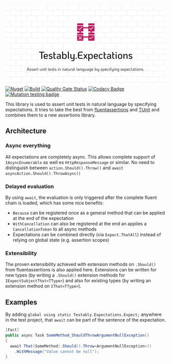![Testably.Expectations](https://raw.githubusercontent.com/Testably/Testably.Expectations/main/Docs/Images/social-preview.png)  
[![Nuget](https://img.shields.io/nuget/v/Testably.Expectations)](https://www.nuget.org/packages/Testably.Expectations)
[![Build](https://github.com/Testably/Testably.Expectations/actions/workflows/build.yml/badge.svg)](https://github.com/Testably/Testably.Expectations/actions/workflows/build.yml)
[![Quality Gate Status](https://sonarcloud.io/api/project_badges/measure?project=Testably_Testably.Expectations&branch=main&metric=alert_status)](https://sonarcloud.io/summary/overall?id=Testably_Testably.Expectations)
[![Codacy Badge](https://app.codacy.com/project/badge/Coverage/36bdcc367ba44d8b902dfc4897f1c0af)](https://app.codacy.com/gh/Testably/Testably.Expectations/dashboard?utm_source=gh&utm_medium=referral&utm_content=&utm_campaign=Badge_coverage)
[![Mutation testing badge](https://img.shields.io/endpoint?style=flat&url=https%3A%2F%2Fbadge-api.stryker-mutator.io%2Fgithub.com%2FTestably%2FTestably.Expectations%2Fmain)](https://dashboard.stryker-mutator.io/reports/github.com/Testably/Testably.Expectations/main)

This library is used to assert unit tests in natural language by specifying expectations.
It tries to take the best from [fluentassertions](https://github.com/fluentassertions/fluentassertions) and [TUnit](https://github.com/thomhurst/TUnit) and combines them to a new assertions library.

## Architecture

### Async everything
All expectations are completely async. This allows complete support of `IAsyncEnumerable` as well es `HttpResponseMessage` or similar. No need to distinguish between `action.Should().Throw()` and `await asyncAction.Should().ThrowAsync()`

### Delayed evaluation
By using `await`, the evaluation is only triggered after the complete fluent chain is loaded, which has some nice benefits:
- `Because` can be registered once as a general method that can be applied at the end of the expectation
- `WithCancellation` can also be registered at the end an applies a `CancellationToken` to all async methods
- Expectations can be combined directly (via `Expect.ThatAll`) instead of relying on global state (e.g. assertion scopes)

### Extensibility
The proven extensibility achieved with extension methods on `.Should()` from fluentassertions is also applied here.
Extensions can be written for new types (by writing a `.Should()` extension methods for `IExpectSubjectThat<TType>`) and also for existing types (by writing an extension method on `IThat<TType>`).

## Examples

By adding `global using static Testably.Expectations.Expect;` anywhere in the test project, that `await` can be part of the sentence of the expectation.

  ```csharp
  [Fact]
  public async Task SomeMethod_ShouldThrowArgumentNullException()
  {
    await That(SomeMethod).Should().Throw<ArgumentNullException>()
      .WithMessage("Value cannot be null");
  }
  ```
